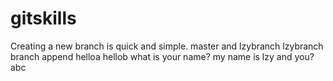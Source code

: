 # gitskills
Creating a new branch is quick and simple.
master and lzybranch
lzybranch
branch append
helloa
hellob
what is your name?
my name is lzy
and you?
abc
